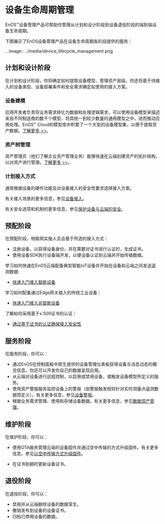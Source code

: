 # 设备生命周期管理

EnOS™设备管理产品可帮助你管理从计划和设计阶段到设备退役阶段的端到端设备生命周期。

下图展示了EnOS设备管理产品在设备生命周期各阶段提供的服务：

.. image:: ../media/device_lifecycle_management.png

## 计划和设计阶段

在计划和设计阶段，你将确定如何提取设备模型、管理资产层级。你还将基于待接入的设备类型、设备部署条件和安全需求确定拟使用的接入方案。

<!--我们将在此处链接到计划和设计阶段最佳实践讨论相关话题-->

### 设备建模

应用开发者负责将业务需求转化为数据和处理逻辑需求，可以使用设备模型来描述来自不同制造商的数千个模型，将其统一到较少数量的通用模型之中，进而推动应用处理。EnOS™ Cloud的模型库中积累了一个大型的设备模型集，以便于提取资产数据。[了解更多 >>](../howto/model/model_overview)。


### 资产树管理

资产管理员（他们了解企业资产管理业务）能够快速在云端创建资产的拓扑结构，以对资产进行管理。[了解更多 >>](../howto/asset_tree/assettree_overview)。

### 计划接入方式

通常根据设备的硬件功能及对设备接入的安全性要求选择接入方案。

有关接入场景的更多信息，参见[设备接入](connection_scenarios)。

有关安全选项和机制的更多信息，参见[保护设备与云端的安全](deviceconnection_authentication)。

## 预配阶段

在预配阶段，物联网实施人员会基于所选的接入方式：
- 注册设备，以获得设备身份，并在需要对证书进行认证时，生成证书。
- 使用设备SDK执行设备端开发，以便设备认证到云端并开始传输数据。

学习如何快速在EnOS云端配备典型智能IoT设备并开始在设备和云端之间发送遥测数据:

- [快速入门接入智能设备](../quickstart/gettingstarted_device_connection)

学习如何配备通过Edge网关接入的传统工业设备：

- [快速入门接入非智能设备](../quickstart/gettingstarted_edge_connection)

了解如何采用基于x.509证书的认证：

- [通过基于证书的认证确保接入安全性](../quickstart/gettingstarted_java_ssl_connection)

## 服务阶段

在服务阶段，你可以：

- 通过EnOS在控制面板中原生提供的设备管理仪表板获得设备与消息动态的概览信息。你还可以开发你自己的数据呈现应用。
- 从云端对设备进行远程控制，以启用或禁用设备，或触发设备模型所定义的服务。
- 使用资产警报服务监控设备上的警报（由警报触发规则针对实时测量点遥测数据而定义）。有关更多信息，参见[设备警报](../howto/alert/alert_overview)。
- 根据业务需求管理、使用和存储设备数据。有关更多信息，参见[数据资产管理](/docs/data-asset/zh_CN/latest/data_asset_overview.html)。

## 维护阶段

在维护阶段，你可以：

- 使用OTA服务管理云端的设备固件并通过空中传输的方式升级固件。有关更多信息，参见[以空中传输方式升级固件](../howto/ota/ota_overview)。

- 在证书到期时更新设备证书。

## 退役阶段

在退役阶段，你可以：
- 禁用并从云端删除设备的数据孪生。
- 撤销发布到设备的设备证书。
- 归档已停用设备的数据。